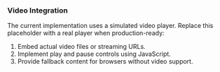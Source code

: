 ### Video Integration

The current implementation uses a simulated video player.
Replace this placeholder with a real player when production-ready:

1. Embed actual video files or streaming URLs.
2. Implement play and pause controls using JavaScript.
3. Provide fallback content for browsers without video support.
